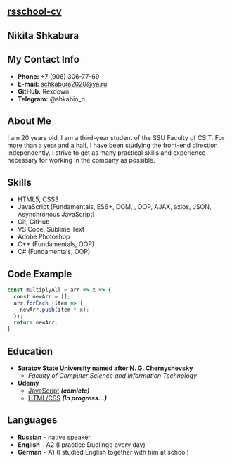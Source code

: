 ## [rsschool-cv](https://app.rs.school/)

## Nikita Shkabura

## My Contact Info

* **Phone:** +7 (906) 306-77-69
* **E-mail:** schkabura2020@ya.ru
* **GitHub:** Rexdown
* **Telegram:** @shkabio_n

## About Me

I am 20 years old, I am a third-year student of the SSU Faculty of CSIT. For more than a year and a half, I have been studying the front-end direction independently. I strive to get as many practical skills and experience necessary for working in the company as possible.

## Skills

* HTML5, CSS3
* JavaScript (Fundamentals, ES6+, DOM, , OOP, AJAX, axios, JSON, Asynchronous JavaScript)
* Git, GitHub
* VS Code, Sublime Text
* Adobe Photoshop
* C++ (Fundamentals, OOP)
* C# (Fundamentals, OOP)

## Code Example

```javascript
const multiplyAll = arr => x => {
  const newArr = [];
  arr.forEach (item => {
    newArr.push(item * x);
  });
  return newArr;
}
```

## Education

* **Saratov State University named after N. G. Chernyshevsky**
    * *Faculty of Computer Science and Information Technology*
* **Udemy**
    * [JavaScript](https://www.udemy.com/course/javascript_full/) ***(comlete)***
    * [HTML/CSS](https://www.udemy.com/course/webdeveloper/) ***(In progress...)***

## Languages

* **Russian** - native speaker.
* **English** - A2 (I practice Duolingo every day)
* **German** - A1 (I studied English together with him at school)